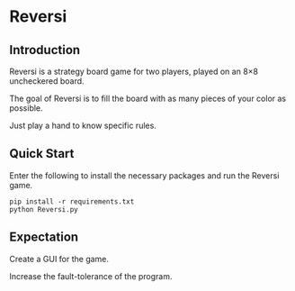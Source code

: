 # Reversi

## Introduction

Reversi is a strategy board game for two players, played on an 8×8 uncheckered board.

The goal of Reversi is to fill the board with as many pieces of your color as possible. 

Just play a hand to know specific rules.

## Quick Start

Enter the following to install the necessary packages and run the Reversi game.

```
pip install -r requirements.txt
python Reversi.py
```

## Expectation

Create a GUI for the game.

Increase the fault-tolerance of the program.
